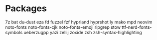 # Packages
7z
bat
du-dust
eza
fd
fuzzel
fzf
hyprland
hyprshot
ly
mako
mpd
neovim
noto-fonts
noto-fonts-cjk
noto-fonts-emoji
ripgrep
stow
ttf-nerd-fonts-symbols
ueberzugpp
yazi
zellij
zoxide
zsh
zsh-syntax-highlighting
